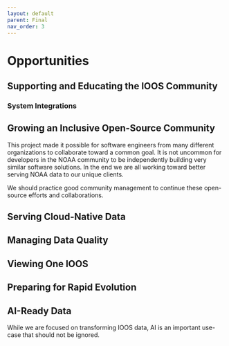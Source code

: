 ```yaml
---
layout: default
parent: Final
nav_order: 3
---
```


# Opportunities

## Supporting and Educating the IOOS Community

### System Integrations

## Growing an Inclusive Open-Source Community

This project made it possible for software engineers from many different organizations to collaborate toward a common goal. It is not uncommon for developers in the NOAA community to be independently building very similar software solutions. In the end we are all working toward better serving NOAA data to our unique clients. 

We should practice good community management to continue these open-source efforts and collaborations. 

## Serving Cloud-Native Data

## Managing Data Quality

## Viewing One IOOS

## Preparing for Rapid Evolution




## AI-Ready Data

While we are focused on transforming IOOS data, AI is an important use-case that should not be ignored.